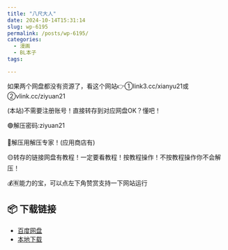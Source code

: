 ```yaml
---
title: "八尺大人"
date: 2024-10-14T15:31:14
slug: wp-6195
permalink: /posts/wp-6195/
categories:
  - 漫画
  - BL本子
tags:

---
```


如果两个网盘都没有资源了，看这个网站👉①link3.cc/xianyu21或②vlink.cc/ziyuan21

(本站)不需要注册账号！直接转存到对应网盘OK？懂吧！

🟢解压密码:ziyuan21

🔵解压用解压专家！(应用商店有)

🟡转存的链接网盘有教程！一定要看教程！按教程操作！不按教程操作你不会解压！

💰🈶能力的宝，可以点左下角赞赏支持一下网站运行

## 📦 下载链接
- [百度网盘](https://blziyuan21.com/pay-download/6195?key=32fc5a7ade&down_id=0)
- [本地下载](https://blziyuan21.com/pay-download/6195?key=32fc5a7ade&down_id=1)


